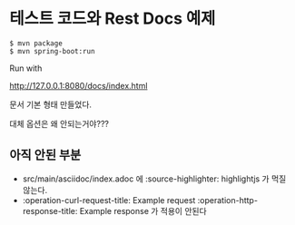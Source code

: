 # 테스트 코드와 Rest Docs 예제

```
$ mvn package
$ mvn spring-boot:run
```

Run with

http://127.0.0.1:8080/docs/index.html

문서 기본 형태 만들었다.

대체 옵션은 왜 안되는거야???

## 아직 안된 부분

- src/main/asciidoc/index.adoc 에 :source-highlighter: highlightjs 가 먹질 않는다.
- :operation-curl-request-title: Example request
  :operation-http-response-title: Example response 가 적용이 안된다  